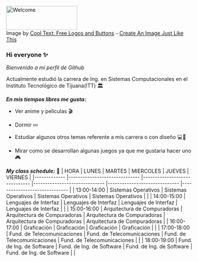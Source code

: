 <!---![](https://images.cooltext.com/5466305.png)-->
<a href="https://cooltext.com"><img src="https://images.cooltext.com/5466305.png" width="192" height="65" alt="Welcome" /></a>
<br />Image by <a href="https://cooltext.com">Cool Text: Free Logos and Buttons</a> - <a href="https://cooltext.com/Edit-Logo?LogoID=3635933640">Create An Image Just Like This</a>

### Hi everyone ✨
*Bienvenido a mi perfil de Github*

Actualmente estudió la carrera de Ing. en Sistemas Computacionales en el Instituto Tecnológico de Tijuana(ITT) 🏛

***En mis tiempos libres me gusta:***


- Ver anime y peliculas 🎬


- Dormir 💤


- Estudiar algunos otros temas referente a mis carrera o con diseño 💻🎨


- Mirar como se desarrollan algunas juegos ya que me gustaria hacer uno 🎮

***My class schedule:*** 📅
| HORA      	| LUNES                        	| MARTES                       	| MIERCOLES                    	| JUEVES                       	| VIERNES                      	|
|-------------	|------------------------------	|------------------------------	|------------------------------	|------------------------------	|------------------------------	|
| 13:00-14:00 	| Sistemas Operativos          	| Sistemas Operativos          	| Sistemas Operativos          	| Sistemas Operativos          	|                              	|
| 14:00-15:00 	| Lenguajes de Interfaz        	| Lenguajes de Interfaz        	| Lenguajes de Interfaz        	| Lenguajes de Interfaz        	|                              	|
| 15:00-16:00 	| Arquitectura de Compuradoras 	| Arquitectura de Compuradoras 	| Arquitectura de Compuradoras 	| Arquitectura de Compuradoras 	| Arquitectura de Compuradoras 	|
| 16:00-17:00 	| Graficación                  	| Graficación                  	| Graficación                  	| Graficación                  	|                              	|
| 17:00-18:00 	| Fund. de Telecomunicaciones  	| Fund. de Telecomunicaciones  	| Fund. de Telecomunicaciones  	| Fund. de Telecomunicaciones  	|                              	|
| 18:00-19:00 	| Fund. de Ing. de Software    	| Fund. de Ing. de Software    	| Fund. de Ing. de Software    	| Fund. de Ing. de Software    	|                              	|






